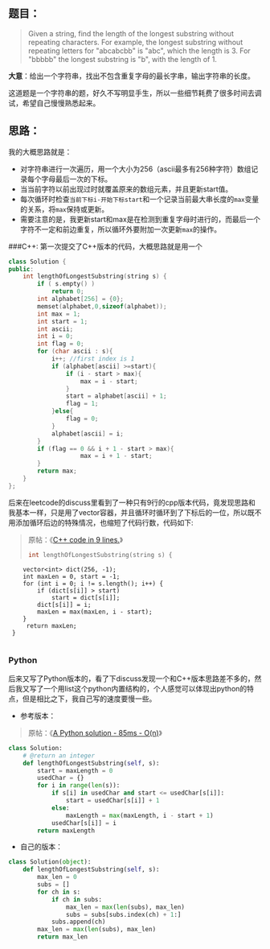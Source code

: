 ## 题目：
> Given a string, find the length of the longest substring without repeating characters. For example, the longest substring without repeating letters for "abcabcbb" is "abc", which the length is 3. For "bbbbb" the longest substring is "b", with the length of 1.

**大意**：给出一个字符串，找出不包含重复字母的最长字串，输出字符串的长度。

这道题是一个字符串的题，好久不写明显手生，所以一些细节耗费了很多时间去调试，希望自己慢慢熟悉起来。

## 思路：
我的大概思路就是：
* 对字符串进行一次遍历，用一个大小为256（ascii最多有256种字符）数组记录每个字母最后一次的下标。
* 当当前字符以前出现过时就覆盖原来的数组元素，并且更新start值。
* 每次循环时检查`当前下标i-开始下标start`和一个记录当前最大串长度的`max`变量的关系，将`max`保持或更新。
* 需要注意的是，我更新start和max是在检测到重复字母时进行的，而最后一个字符不一定和前边重复，所以循环外要附加一次更新`max`的操作。

###C++:
第一次提交了C++版本的代码，大概思路就是用一个
~~~cpp
class Solution {
public:
    int lengthOfLongestSubstring(string s) {
        if ( s.empty() )
            return 0;
        int alphabet[256] = {0};
        memset(alphabet,0,sizeof(alphabet));
        int max = 1;
        int start = 1;
        int ascii;
        int i = 0;
        int flag = 0;
        for (char ascii : s){
            i++; //first index is 1
            if (alphabet[ascii] >=start){
                if (i - start > max){
                    max = i - start;
                }
                start = alphabet[ascii] + 1;
                flag = 1; 
            }else{
                flag = 0;
            } 
            alphabet[ascii] = i;
        }
        if (flag == 0 && i + 1 - start > max){
                    max = i + 1 - start;
        }
        return max;
    }
};
~~~

后来在leetcode的discuss里看到了一种只有9行的cpp版本代码，竟发现思路和我基本一样，只是用了vector容器，并且循环时循环到了下标后的一位，所以既不用添加循环后边的特殊情况，也缩短了代码行数，代码如下:
> 原帖：《[C++ code in 9 lines.](https://leetcode.com/discuss/59051/c-code-in-9-lines)》
> ~~~cpp
> int lengthOfLongestSubstring(string s) {
        vector<int> dict(256, -1);
        int maxLen = 0, start = -1;
        for (int i = 0; i != s.length(); i++) {
            if (dict[s[i]] > start)
                start = dict[s[i]];
            dict[s[i]] = i;
            maxLen = max(maxLen, i - start);
        }
         return maxLen;
     }
> ~~~


### Python

后来又写了Python版本的，看了下discuss发现一个和C++版本思路差不多的，然后我又写了一个用list这个python内置结构的，个人感觉可以体现出python的特点，但是相比之下，我自己写的速度要慢一些。
* 参考版本：

>原帖：《[A Python solution - 85ms - O(n)](https://leetcode.com/discuss/31079/a-python-solution-85ms-o-n)》
~~~python
class Solution:
    # @return an integer
    def lengthOfLongestSubstring(self, s):
        start = maxLength = 0
        usedChar = {}
        for i in range(len(s)):
            if s[i] in usedChar and start <= usedChar[s[i]]:
                start = usedChar[s[i]] + 1
            else:
                maxLength = max(maxLength, i - start + 1)
            usedChar[s[i]] = i
        return maxLength
~~~

* 自己的版本：

~~~python
class Solution(object):
    def lengthOfLongestSubstring(self, s):
        max_len = 0
        subs = []
        for ch in s:
            if ch in subs:
                max_len = max(len(subs), max_len)
                subs = subs[subs.index(ch) + 1:]
            subs.append(ch)
        max_len = max(len(subs), max_len)
        return max_len
~~~